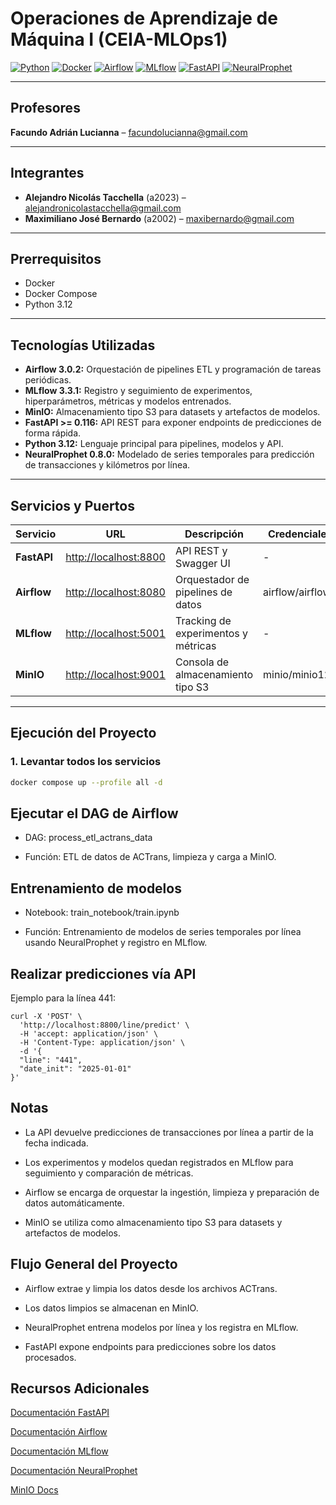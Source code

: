 # Operaciones de Aprendizaje de Máquina I (CEIA-MLOps1)

[![Python](https://img.shields.io/badge/python-3.12-blue.svg)](https://www.python.org/)
[![Docker](https://img.shields.io/badge/docker-yes-blue.svg)](https://www.docker.com/)
[![Airflow](https://img.shields.io/badge/airflow-3.0.2-orange.svg)](https://airflow.apache.org/)
[![MLflow](https://img.shields.io/badge/mlflow-3.3.1-lightgrey.svg)](https://mlflow.org/)
[![FastAPI](https://img.shields.io/badge/FastAPI-%3E=0.116-green.svg)](https://fastapi.tiangolo.com/)
[![NeuralProphet](https://img.shields.io/badge/NeuralProphet-0.8.0-purple.svg)](https://facebook.github.io/prophet/)

---

## Profesores
**Facundo Adrián Lucianna** – facundolucianna@gmail.com

---

## Integrantes
- **Alejandro Nicolás Tacchella** (a2023) – alejandronicolastacchella@gmail.com  
- **Maximiliano José Bernardo** (a2002) – maxibernardo@gmail.com

---

## Prerrequisitos
- Docker  
- Docker Compose  
- Python 3.12

---

## Tecnologías Utilizadas
- **Airflow 3.0.2:** Orquestación de pipelines ETL y programación de tareas periódicas.  
- **MLflow 3.3.1:** Registro y seguimiento de experimentos, hiperparámetros, métricas y modelos entrenados.  
- **MinIO:** Almacenamiento tipo S3 para datasets y artefactos de modelos.  
- **FastAPI >= 0.116:** API REST para exponer endpoints de predicciones de forma rápida.  
- **Python 3.12:** Lenguaje principal para pipelines, modelos y API.  
- **NeuralProphet 0.8.0:** Modelado de series temporales para predicción de transacciones y kilómetros por línea.

---

## Servicios y Puertos

| Servicio      | URL                                            | Descripción                                    | Credenciales          |
| ------------- | ---------------------------------------------- | ---------------------------------------------- | --------------------- |
| **FastAPI**   | [http://localhost:8800](http://localhost:8800) | API REST y Swagger UI                           | -                     |
| **Airflow**   | [http://localhost:8080](http://localhost:8080) | Orquestador de pipelines de datos              | airflow/airflow           |
| **MLflow**    | [http://localhost:5001](http://localhost:5001) | Tracking de experimentos y métricas           | -                     |
| **MinIO**     | [http://localhost:9001](http://localhost:9001) | Consola de almacenamiento tipo S3             | minio/minio123 |

---

## Ejecución del Proyecto

### 1. Levantar todos los servicios
```bash
docker compose up --profile all -d
```

## Ejecutar el DAG de Airflow

- DAG: process_etl_actrans_data

- Función: ETL de datos de ACTrans, limpieza y carga a MinIO.

## Entrenamiento de modelos

- Notebook: train_notebook/train.ipynb

- Función: Entrenamiento de modelos de series temporales por línea usando NeuralProphet y registro en MLflow.

## Realizar predicciones vía API

Ejemplo para la línea 441:

```
curl -X 'POST' \
  'http://localhost:8800/line/predict' \
  -H 'accept: application/json' \
  -H 'Content-Type: application/json' \
  -d '{
  "line": "441",
  "date_init": "2025-01-01"
}'
```

## Notas

- La API devuelve predicciones de transacciones por línea a partir de la fecha indicada.

- Los experimentos y modelos quedan registrados en MLflow para seguimiento y comparación de métricas.

- Airflow se encarga de orquestar la ingestión, limpieza y preparación de datos automáticamente.

- MinIO se utiliza como almacenamiento tipo S3 para datasets y artefactos de modelos.

## Flujo General del Proyecto

- Airflow extrae y limpia los datos desde los archivos ACTrans.

- Los datos limpios se almacenan en MinIO.

- NeuralProphet entrena modelos por línea y los registra en MLflow.

- FastAPI expone endpoints para predicciones sobre los datos procesados.

## Recursos Adicionales

[Documentación FastAPI](https://fastapi.tiangolo.com/)

[Documentación Airflow](https://airflow.apache.org/docs/)

[Documentación MLflow](https://mlflow.org/docs/latest/index.html)

[Documentación NeuralProphet](https://neuralprophet.com/contents.html)

[MinIO Docs](https://docs.min.io/)
